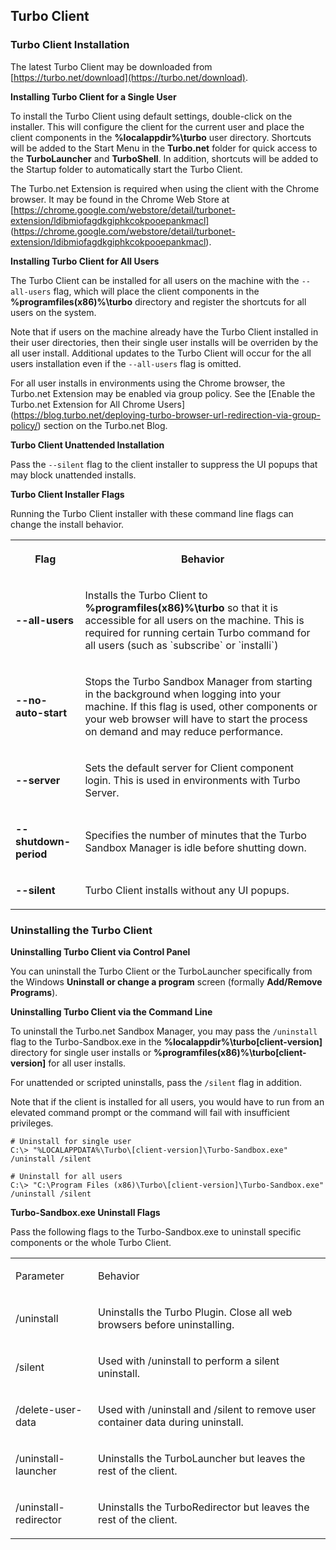 ## Turbo Client

### Turbo Client Installation

The latest Turbo Client may be downloaded from [https://turbo.net/download](https://turbo.net/download).

**Installing Turbo Client for a Single User**

To install the Turbo Client using default settings, double-click on the installer. This will configure the client for the current user and place the client components in the **%localappdir%\turbo** user directory. Shortcuts will be added to the Start Menu in the **Turbo.net** folder for quick access to the **TurboLauncher** and **TurboShell**. In addition, shortcuts will be added to the Startup folder to automatically start the Turbo Client.

The Turbo.net Extension is required when using the client with the Chrome browser. It may be found in the Chrome Web Store at [https://chrome.google.com/webstore/detail/turbonet-extension/ldibmiofagdkgiphkcokpooepankmacl] (https://chrome.google.com/webstore/detail/turbonet-extension/ldibmiofagdkgiphkcokpooepankmacl).

**Installing Turbo Client for All Users**

The Turbo Client can be installed for all users on the machine with the `--all-users` flag, which will place the client components in the **%programfiles(x86)%\turbo** directory and register the shortcuts for all users on the system.

Note that if users on the machine already have the Turbo Client installed in their user directories, then their single user installs will be overriden by the all user install. Additional updates to the Turbo Client will occur for the all users installation even if the `--all-users` flag is omitted.

For all user installs in environments using the Chrome browser, the Turbo.net Extension may be enabled via group policy. See the [Enable the Turbo.net Extension for All Chrome Users] (https://blog.turbo.net/deploying-turbo-browser-url-redirection-via-group-policy/) section on the Turbo.net Blog.

**Turbo Client Unattended Installation**

Pass the `--silent` flag to the client installer to suppress the UI popups that may block unattended installs.

**Turbo Client Installer Flags**

Running the Turbo Client installer with these command line flags can change the install behavior.

<table>
    <tr>
       <th data-column="0">
          <div><p>Flag</p></div>
       </th>
       <th data-column="1">
          <div><p>Behavior</p></div>
       </th>
    </tr>
    <tr>
       <td><p><strong>--all-users</strong></p></td>
       <td><p>Installs the Turbo Client to <strong>%programfiles(x86)%\turbo</strong> so that it is accessible for all users on the machine. This is required for running certain Turbo command for all users (such as `subscribe` or `installi`)</p></td>
    </tr>
    <tr>
       <td><p><strong>--no-auto-start</strong></p></td>
       <td><p>Stops the Turbo Sandbox Manager from starting in the background when logging into your machine. If this flag is used, other components or your web browser will have to start the process on demand and may reduce performance.</p></td>
    </tr>
    <tr>
       <td><p><strong>--server</strong></p></td>
       <td><p>Sets the default server for Client component login. This is used in environments with Turbo Server.</p></td>
    </tr>
    <tr>
       <td><p><strong>--shutdown-period</strong></p></td>
       <td><p>Specifies the number of minutes that the Turbo Sandbox Manager is idle before shutting down.</p></td>
    </tr>
    <tr>
       <td><p><strong>--silent</strong></p></td>
       <td><p>Turbo Client installs without any UI popups.</p></td>
    </tr>
</table>

### Uninstalling the Turbo Client

**Uninstalling Turbo Client via Control Panel**

You can uninstall the Turbo Client or the TurboLauncher specifically from the Windows **Uninstall or change a program** screen (formally **Add/Remove Programs**).

**Uninstalling Turbo Client via the Command Line**

To uninstall the Turbo.net Sandbox Manager, you may pass the `/uninstall` flag to the Turbo-Sandbox.exe in the **%localappdir%\turbo\[client-version]** directory for single user installs or **%programfiles(x86)%\turbo\[client-version]** for all user installs.

For unattended or scripted uninstalls, pass the `/silent` flag in addition.

Note that if the client is installed for all users, you would have to run from an elevated command prompt or the command will fail with insufficient privileges.

```
# Uninstall for single user
C:\> "%LOCALAPPDATA%\Turbo\[client-version]\Turbo-Sandbox.exe" /uninstall /silent

# Uninstall for all users
C:\> "C:\Program Files (x86)\Turbo\[client-version]\Turbo-Sandbox.exe" /uninstall /silent
```

**Turbo-Sandbox.exe Uninstall Flags**

Pass the following flags to the Turbo-Sandbox.exe to uninstall specific components or the whole Turbo Client.

<table>
      <tr>
         <td>
            <p>Parameter</p>
         </td>
         <td>
            <p>Behavior</p>
         </td>
      </tr>
      <tr>
         <td>
            <p>/uninstall</p>
         </td>
         <td>
            <p>Uninstalls the Turbo Plugin. Close all web browsers before uninstalling.</p>
         </td>
      </tr>
      <tr>
         <td>
            <p>/silent</p>
         </td>
         <td>
            <p>Used with /uninstall to perform a silent uninstall.</p>
         </td>
      </tr>
      <tr>
         <td>
            <p>/delete-user-data</p>
         </td>
         <td>
            <p>Used with /uninstall and /silent to remove user container data during uninstall.</p>
         </td>
      </tr>
      <tr>
         <td>
            <p>/uninstall-launcher</p>
         </td>
         <td>
            <p>Uninstalls the TurboLauncher but leaves the rest of the client.</p>
         </td>
      </tr>
      <tr>
         <td>
            <p>/uninstall-redirector</p>
         </td>
         <td>
            <p>Uninstalls the TurboRedirector but leaves the rest of the client.</p>
         </td>
      </tr>
</table>